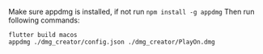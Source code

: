 Make sure appdmg is installed, if not run `npm install -g appdmg`
Then run following commands:

```
flutter build macos
appdmg ./dmg_creator/config.json ./dmg_creator/PlayOn.dmg
```
